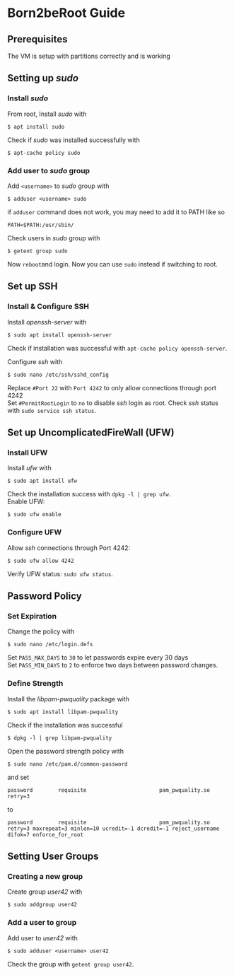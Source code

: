# Born2beRoot Guide

## Prerequisites
The VM is setup with partitions correctly and is working


## Setting up *sudo* 

### Install *sudo*
From root, Install *sudo* with
```
$ apt install sudo
```
Check if *sudo* was installed successfully with
```
$ apt-cache policy sudo
```

### Add user to *sudo* group
Add `<username>` to *sudo* group with
```
$ adduser <username> sudo  
```
if `adduser` command does not work, you may need to add it to PATH like so
```
PATH=$PATH:/usr/sbin/
```
Check users in *sudo* group with
```
$ getent group sudo  
```
Now `reboot`and login.
Now you can use `sudo` instead if switching to root. 

## Set up SSH

### Install & Configure SSH
Install *openssh-server* with
```
$ sudo apt install openssh-server
```
Check if installation was successful with `apt-cache policy openssh-server`.

Configure *ssh* with
```
$ sudo nano /etc/ssh/sshd_config
```
Replace `#Port 22` with `Port 4242` to only allow connections through port 4242      
Set `#PermitRootLogin` to `no` to disable *ssh* login as root. 
Check *ssh* status with `sudo service ssh status`. 

## Set up UncomplicatedFireWall (UFW)

### Install UFW
Install *ufw* with
```
$ sudo apt install ufw
```
Check the installation success with `dpkg -l | grep ufw`.      
Enable UFW:
```
$ sudo ufw enable
```

### Configure UFW
Allow *ssh* connections through Port 4242:
```
$ sudo ufw allow 4242
```
Verify UFW status: `sudo ufw status`.

## Password Policy

### Set Expiration
Change the policy with
```
$ sudo nano /etc/login.defs
```
Set `PASS_MAX_DAYS` to `30` to let passwords expire every 30 days     
Set `PASS_MIN_DAYS` to `2` to enforce two days between password changes.     

### Define Strength
Install the *libpam-pwquality* package with
```
$ sudo apt install libpam-pwquality
```
Check if the installation was successful 
```
$ dpkg -l | grep libpam-pwquality
```
Open the password strength policy with
```
$ sudo nano /etc/pam.d/common-password
```
and set 
```
password        requisite                       pam_pwquality.so retry=3
```
to
```
password        requisite                       pam_pwquality.so retry=3 maxrepeat=3 minlen=10 ucredit=-1 dcredit=-1 reject_username difok=7 enforce_for_root
```

## Setting User Groups

### Creating a new group
Create group *user42* with
```
$ sudo addgroup user42
```

### Add a user to group
Add user to *user42* with
```
$ sudo adduser <username> user42
```
Check the group with `getent group user42`.

